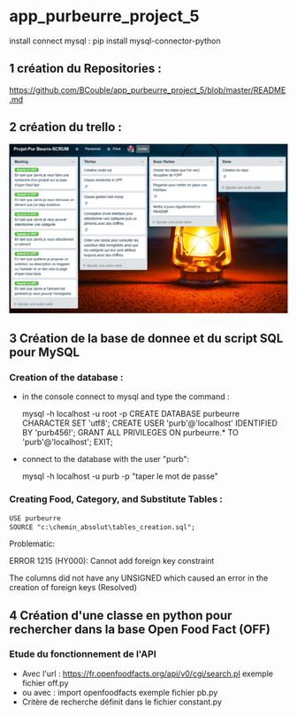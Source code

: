 # app_purbeurre_project_5

install connect mysql : pip install mysql-connector-python

## 1 création du Repositories : 

https://github.com/BCouble/app_purbeurre_project_5/blob/master/README.md

## 2 création du trello : 

![Trello off](https://github.com/BCouble/app_purbeurre_project_5/blob/master/image/trello_off.PNG) 

## 3 Création de la base de donnee et du script SQL pour MySQL

### Creation of the database :
- in the console connect to mysql and type the command :
	
	mysql -h localhost -u root -p
	CREATE DATABASE purbeurre CHARACTER SET 'utf8';
	CREATE USER 'purb'@'localhost' IDENTIFIED BY 'purb456!';
	GRANT ALL PRIVILEGES ON purbeurre.* TO 'purb'@'localhost';
	EXIT;

- connect to the database with the user "purb":
	
	mysql -h localhost -u purb -p
	"taper le mot de passe"

### Creating Food, Category, and Substitute Tables :

	USE purbeurre
	SOURCE "c:\chemin_absolut\tables_creation.sql";

Problematic:

ERROR 1215 (HY000): Cannot add foreign key constraint

The columns did not have any UNSIGNED which caused an error in the creation of foreign keys (Resolved)

## 4 Création d'une classe en python pour rechercher dans la base Open Food Fact (OFF)

### Etude du fonctionnement de l'API

- Avec l'url : https://fr.openfoodfacts.org/api/v0/cgi/search.pl exemple fichier off.py
- ou avec : import openfoodfacts exemple fichier pb.py
- Critère de recherche définit dans le fichier constant.py
